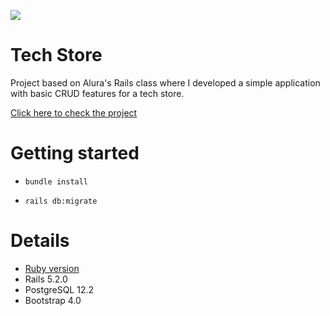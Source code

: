 ![](https://pbs.twimg.com/profile_images/1015244480285376512/2l0W_HQ1_400x400.jpg)
# Tech Store
Project based on Alura's Rails class where I developed a simple application with basic CRUD features for a tech store.

[](https://thinksegdocs.atlassian.net/wiki/spaces/PRD/pages/351797297/Documenta+o+API+banco+Nova+Bidu)

[Click here to check the project](http://my-tech-store.herokuapp.com/)

# Getting started
- `bundle install`

- `rails db:migrate`

# Details
- [Ruby version](https://github.com/ayrtonaoki/my-tech-store/blob/master/.ruby-version)
- Rails 5.2.0
- PostgreSQL 12.2
- Bootstrap 4.0
